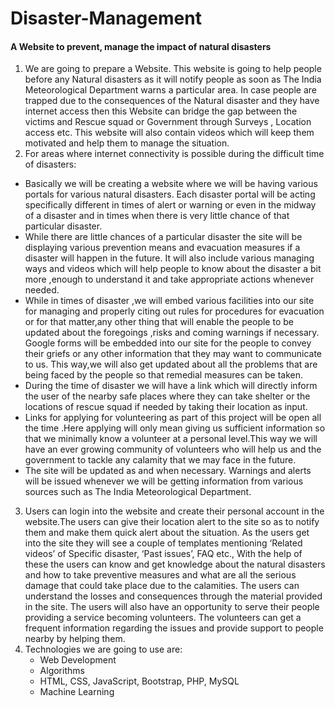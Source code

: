 # Disaster-Management
 #### A Website to prevent, manage the impact of natural disasters
1. We are going to prepare a Website. This website is going to help people before any Natural disasters as it will notify people as soon as The India Meteorological Department warns a particular area. In case people are trapped due to the consequences of the Natural disaster and they have internet access then this Website can bridge the gap between the victims and Rescue squad or Government through Surveys , Location access etc. This website will also contain videos which will keep them motivated and help them to manage the situation.
2. For areas where internet connectivity is possible during the difficult time of disasters:
- Basically we will be creating a website where we will be having various portals for various natural disasters.  Each disaster portal will be acting specifically different in times of alert or warning or even in the midway of a disaster and in times when there is very little chance of that particular disaster.
- While there are little chances of a particular disaster the site will be displaying various prevention means and evacuation measures if a disaster will happen in the future. It will also include various managing ways and videos which will help people to know about the disaster a bit more ,enough to understand it and take appropriate actions whenever needed.
- While in times of disaster ,we will embed various facilities into our site for managing and properly citing out rules for procedures for evacuation or for that matter,any other thing that will enable the people to be updated about the foregoings ,risks and coming warnings if necessary.
Google forms will be embedded into our site for the people to convey their griefs or any other information that they may want to communicate to us. This way,we will also get updated about all the problems that are being faced by the people so that remedial measures can be taken.
- During the time of disaster we will have a link which will directly inform the user of the nearby safe places where they can take shelter or the locations of rescue squad if needed by taking their location as input.
- Links for applying for volunteering as part of this project  will be open all the time .Here applying will only mean giving us sufficient information so that we minimally know a volunteer at a personal level.This way we will have an ever growing community of volunteers who will help us and the government to tackle any calamity that we may face in the future.
- The site will be updated as and when necessary. Warnings and alerts will be issued whenever we will be getting information from various sources such as The India Meteorological Department. 
3. Users can login into the website and create their personal account in the website.The users can give their location alert to the site so as to notify them and make them quick alert about the situation. As the users get into the site they will see a couple of templates mentioning ‘Related videos’ of Specific disaster, ‘Past issues’, FAQ etc., With the help of these the users can know and get knowledge about the natural disasters and how to take preventive measures and what are all the serious damage that could take place due to the calamities. The users can understand the losses and consequences through the material provided in the site.
        The users will also have an opportunity to serve their people providing a service becoming volunteers. The volunteers can get a frequent information regarding the issues and provide support to people nearby by helping them.
4. Technologies we are going to use are:
      - Web Development
      - Algorithms
      - HTML, CSS, JavaScript, Bootstrap, PHP, MySQL
      - Machine Learning 


       
